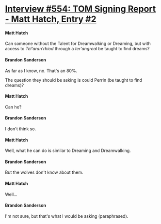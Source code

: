 # [Interview #554: TOM Signing Report - Matt Hatch, Entry #2](https://www.theoryland.com/intvmain.php?i=554#2)

#### Matt Hatch

Can someone without the Talent for Dreamwalking or Dreaming, but with access to
*Tel'aran'rhiod*
through a
*ter'angreal*
be taught to find dreams?

#### Brandon Sanderson

As far as I know, no. That's an 80%.

The question they should be asking is could Perrin (be taught to find dreams)?

#### Matt Hatch

Can he?

#### Brandon Sanderson

I don't think so.

#### Matt Hatch

Well, what he can do is similar to Dreaming and Dreamwalking.

#### Brandon Sanderson

But the wolves don't know about them.

#### Matt Hatch

Well...

#### Brandon Sanderson

I'm not sure, but that's what I would be asking (paraphrased).

